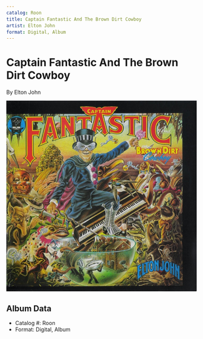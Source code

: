 ```yaml
---
catalog: Roon
title: Captain Fantastic And The Brown Dirt Cowboy
artist: Elton John
format: Digital, Album
---
```


# Captain Fantastic And The Brown Dirt Cowboy

By Elton John

![](../../assets/albumcovers/Elton_John-Captain_Fantastic_And_The_Brown_Dirt_Cowboy.png)

## Album Data

- Catalog #: Roon
- Format: Digital, Album


